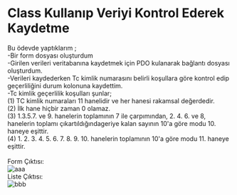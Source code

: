 # Class Kullanıp Veriyi Kontrol Ederek Kaydetme
Bu ödevde yaptıklarım ;<br>
-Bir form dosyası oluşturdum <br>
-Girilen verileri veritabanına kaydetmek için PDO kulanarak bağlantı dosyası oluşturdum.<br>
-Verileri kaydederken Tc kimlik numarasını belirli koşullara göre kontrol edip geçerliliğini durum kolonuna kaydettim.<br>
-Tc kimlik geçerlilik koşulları şunlar;<br>
  (1) TC kimlik numaraları 11 hanelidir ve her hanesi rakamsal değerdedir.<br>
  (2) İlk hane hiçbir zaman 0 olamaz.<br>
  (3) 1.3.5.7. ve 9. hanelerin toplamının 7 ile çarpımından, 2. 4. 6. ve 8, hanelerin toplamı çıkartıldığındageriye kalan sayının 10'a göre modu 10. haneye eşittir.<br> 
  (4) 1. 2. 3. 4. 5. 6. 7. 8. 9. 10. hanelerin toplamının 10'a göre modu 11. haneye eşittir.<br><br>
Form Çıktısı:<br>
![aaa](https://user-images.githubusercontent.com/110525328/203948584-2c2ad632-a56a-4214-a295-4e9272880161.png)<BR>
Liste Çıktısı:<br>
![bbb](https://user-images.githubusercontent.com/110525328/203949350-6c9b585c-7e40-4fbd-b05c-7181c2784b2b.png)
